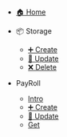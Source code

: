 * [🏠 Home](/README.md)

* 📦 Storage
  * [➕ Create](storage/create.md)
  * [🔁 Update](storage/update.md)
  * [❌ Delete](storage/delete.md)

* PayRoll
  * [Intro](payroll/index.md)
  * [➕ Create](payroll/create.md)
  * [🔁 Update](payroll/update.md)
  * [Get](payroll/get.md)
